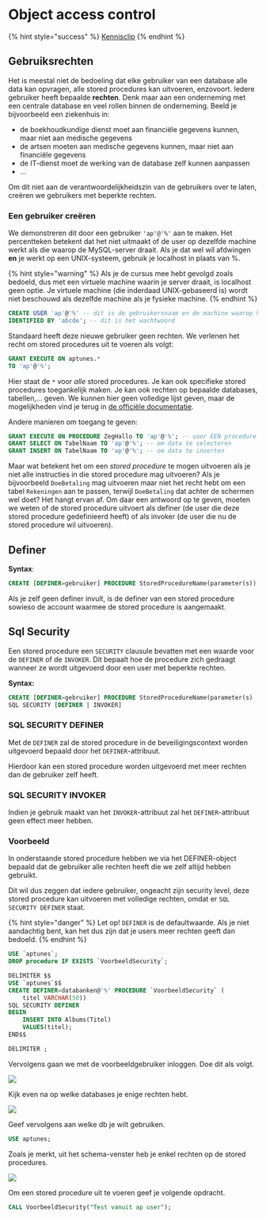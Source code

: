 # Object access control

{% hint style="success" %}
[Kennisclip](https://ap.cloud.panopto.eu/Panopto/Pages/Viewer.aspx?id=59d37d66-b071-4afd-9a73-ad2501048f8c)
{% endhint %}

## Gebruiksrechten

Het is meestal niet de bedoeling dat elke gebruiker van een database alle data kan opvragen, alle stored procedures kan uitvoeren, enzovoort. Iedere gebruiker heeft bepaalde **rechten**. Denk maar aan een onderneming met een centrale database en veel rollen binnen de onderneming. Beeld je bijvoorbeeld een ziekenhuis in:

* de boekhoudkundige dienst moet aan financiële gegevens kunnen, maar niet aan medische gegevens
* de artsen moeten aan medische gegevens kunnen, maar niet aan financiële gegevens
* de IT-dienst moet de werking van de database zelf kunnen aanpassen
* ...

Om dit niet aan de verantwoordelijkheidszin van de gebruikers over te laten, creëren we gebruikers met beperkte rechten.

### Een gebruiker creëren

We demonstreren dit door een gebruiker `'ap'@'%'` aan te maken. Het percentteken betekent dat het niet uitmaakt of de user op dezelfde machine werkt als die waarop de MySQL-server draait. Als je dat wel wil afdwingen **en** je werkt op een UNIX-systeem, gebruik je localhost in plaats van %.

{% hint style="warning" %}
Als je de cursus mee hebt gevolgd zoals bedoeld, dus met een virtuele machine waarin je server draait, is localhost geen optie. Je virtuele machine (die inderdaad UNIX-gebaseerd is) wordt niet beschouwd als dezelfde machine als je fysieke machine.
{% endhint %}

```sql
CREATE USER 'ap'@'%' -- dit is de gebruikersnaam en de machine waarop hij kan inloggen
IDENTIFIED BY 'abcde'; -- dit is het wachtwoord
```

Standaard heeft deze nieuwe gebruiker geen rechten. We verlenen het recht om stored procedures uit te voeren als volgt:

```sql
GRANT EXECUTE ON aptunes.*
TO 'ap'@'%';
```

Hier staat de `*` voor _alle_ stored procedures. Je kan ook specifieke stored procedures toegankelijk maken. Je kan ook rechten op bepaalde databases, tabellen,... geven. We kunnen hier geen volledige lijst geven, maar de mogelijkheden vind je terug in [de officiële documentatie](https://dev.mysql.com/doc/refman/8.0/en/grant.html).

Andere manieren om toegang te geven:

```sql
GRANT EXECUTE ON PROCEDURE ZegHallo TO 'ap'@'%'; -- voor EEN procedure schrijf je PROCEDURE
GRANT SELECT ON TabelNaam TO 'ap'@'%'; -- om data te selecteren
GRANT INSERT ON TabelNaam TO 'ap'@'%'; -- om data te inserten
```

Maar wat betekent het om een _stored procedure_ te mogen uitvoeren als je niet alle instructies in die stored procedure mag uitvoeren? Als je bijvoorbeeld `DoeBetaling` mag uitvoeren maar niet het recht hebt om een tabel `Rekeningen` aan te passen, terwijl `DoeBetaling` dat achter de schermen wel doet? Het hangt ervan af. Om daar een antwoord op te geven, moeten we weten of de stored procedure uitvoert als definer (de user die deze stored procedure gedefinieerd heeft) of als invoker (de user die nu de stored procedure wil uitvoeren).

## Definer

**Syntax**:

```sql
CREATE [DEFINER=gebruiker] PROCEDURE StoredProcedureName(parameter(s))
```

Als je zelf geen definer invult, is de definer van een stored procedure sowieso de account waarmee de stored procedure is aangemaakt.

## Sql Security

Een stored procedure een `SECURITY` clausule bevatten met een waarde voor de `DEFINER` of de `INVOKER`. Dit bepaalt hoe de procedure zich gedraagt wanneer ze wordt uitgevoerd door een user met beperkte rechten.

**Syntax:**

```sql
CREATE [DEFINER=gebruiker] PROCEDURE StoredProcedureName(parameter(s)
SQL SECURITY [DEFINER | INVOKER]
```

### SQL SECURITY DEFINER

Met de `DEFINER` zal de stored procedure in de beveiligingscontext worden uitgevoerd bepaald door het `DEFINER`-attribuut.

Hierdoor kan een stored procedure worden uitgevoerd met meer rechten dan de gebruiker zelf heeft.

### SQL SECURITY INVOKER

Indien je gebruik maakt van het `INVOKER`-attribuut zal het `DEFINER`-attribuut geen effect meer hebben.

### Voorbeeld

In onderstaande stored procedure hebben we via het DEFINER-object bepaald dat de gebruiker alle rechten heeft die we zelf altijd hebben gebruikt.

Dit wil dus zeggen dat iedere gebruiker, ongeacht zijn security level, deze stored procedure kan uitvoeren met volledige rechten, omdat er `SQL SECURITY DEFINER` staat.

{% hint style="danger" %}
Let op! `DEFINER` is de defaultwaarde. Als je niet aandachtig bent, kan het dus zijn dat je users meer rechten geeft dan bedoeld.
{% endhint %}

```sql
USE `aptunes`;
DROP procedure IF EXISTS `VoorbeeldSecurity`;

DELIMITER $$
USE `aptunes`$$
CREATE DEFINER=databanken@'%' PROCEDURE `VoorbeeldSecurity` (
    titel VARCHAR(50))
SQL SECURITY DEFINER
BEGIN
    INSERT INTO Albums(Titel)
    VALUES(titel);
END$$

DELIMITER ;
```

Vervolgens gaan we met de voorbeeldgebruiker inloggen. Doe dit als volgt.

![](../../.gitbook/assets/sp\_security1.jpg)

Kijk even na op welke databases je enige rechten hebt.

![](../../.gitbook/assets/sp\_signal2.JPG)

Geef vervolgens aan welke db je wilt gebruiken.

```sql
USE aptunes;
```

Zoals je merkt, uit het schema-venster heb je enkel rechten op de stored procedures.

![](../../.gitbook/assets/sp\_signal3.JPG)

Om een stored procedure uit te voeren geef je volgende opdracht.

```sql
CALL VoorbeeldSecurity("Test vanuit ap user");
```

